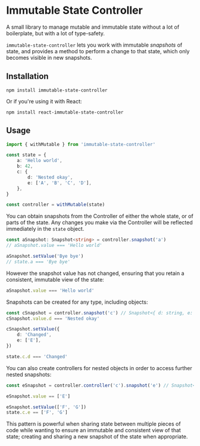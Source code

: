 # Immutable State Controller

A small library to manage mutable and immutable state without a lot of boilerplate, but with a lot of type-safety.

`immutable-state-controller` lets you work with immutable _snapshots_ of state, and provides a method to perform a change to that state, which only becomes visible in new snapshots.

## Installation

```shell
npm install immutable-state-controller
```

Or if you're using it with React:

```shell
npm install react-immutable-state-controller
```

## Usage

```typescript
import { withMutable } from 'immutable-state-controller'

const state = {
	a: 'Hello world',
	b: 42,
	c: {
		d: 'Nested okay',
		e: ['A', 'B', 'C', 'D'],
	},
}

const controller = withMutable(state)
```

You can obtain snapshots from the Controller of either the whole state, or of parts of the state.
Any changes you make via the Controller will be reflected immediately in the `state` object.

```typescript
const aSnapshot: Snapshot<string> = controller.snapshot('a')
// aSnapshot.value === 'Hello world'

aSnapshot.setValue('Bye bye')
// state.a === 'Bye bye'
```

However the snapshot value has not changed, ensuring that you retain a consistent, immutable view of the state:

```typescript
aSnapshot.value === 'Hello world'
```

Snapshots can be created for any type, including objects:

```typescript
const cSnapshot = controller.snapshot('c') // Snapshot<{ d: string, e: string[] }>
cSnapshot.value.d === 'Nested okay'

cSnapshot.setValue({
	d: 'Changed',
	e: ['E'],
})

state.c.d === 'Changed'
```

You can also create controllers for nested objects in order to access further nested snapshots:

```typescript
const eSnapshot = controller.controller('c').snapshot('e') // Snapshot<string[]>

eSnapshot.value == ['E']

eSnapshot.setValue(['F', 'G'])
state.c.e == ['F', 'G']
```

This pattern is powerful when sharing state between multiple pieces of code while wanting to
ensure an immutable and consistent view of that state; creating and sharing a new snapshot of the
state when appropriate.
